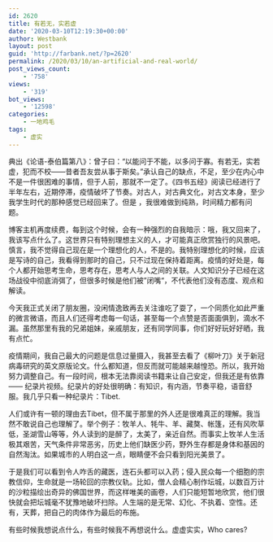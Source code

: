 ```yaml
---
id: 2620
title: 有若无，实若虚
date: '2020-03-10T12:19:30+00:00'
author: Westbank
layout: post
guid: 'http://farbank.net/?p=2620'
permalink: /2020/03/10/an-artificial-and-real-world/
post_views_count:
    - '758'
views:
    - '319'
bot_views:
    - '12598'
categories:
    - 一地鸡毛
tags:
    - 虚实
---
```


典出《论语-泰伯篇第八》：曾子曰：“以能问于不能，以多问于寡。有若无，实若虚，犯而不校——昔者吾友尝从事于斯矣。”承认自己的缺点，不足，至少在内心中不是一件很困难的事情，但于人前，那就不一定了。《四书五经》阅读已经进行了半年左右，近期停滞，疫情破坏了节奏。对古人，对古典文化，对古文本身，至少我学生时代的那种感觉已经回来了。但是 ，我很难做到纯熟，时间精力都有问题。

博客主机再度续费，每到这个时候，会有一种强烈的自我暗示：哦，我又回来了，我该写点什么了。这世界只有特别理想主义的人，才可能真正欣赏独行的风景吧。慎言，我不觉得自己现在是一个理想化的人，不是的。我特别理想化的时候，应该是写诗的自己，我看得到那时的自己，只不过现在保持着距离。疫情的好处是，每个人都开始思考生命，思考存在，思考人与人之间的关联。人文知识分子已经在这场战役中彻底消弭了，但很多时候是他们被”闭嘴“，不代表他们没有态度、观点和解读。

今天我正式关闭了朋友圈，没闲情逸致再去关注谁吃了耍了，一个同质化如此严重的微言微语，而且人们还得考虑每一句话，甚至每一个点赞是否面面俱到，滴水不漏。虽然那里有我的兄弟姐妹，亲戚朋友，还有同学同事，你们好好玩好好晒，我有点忙。

疫情期间，我自己最大的问题是信息过量摄入，我甚至去看了《柳叶刀》关于新冠病毒研究的英文原版论文。什么都知道，但反而就可能越来越惶恐。所以，我开始努力调整自己。有一段时间，根本无法靠阅读书籍来让自己安定，但我还是有依靠—— 纪录片视频。纪录片的好处很明确：有知识，有内涵，节奏平稳，语音舒服。我几乎只看一种纪录片：Tibet.

人们或许有一顿的理由去Tibet，但不属于那里的外人还是很难真正的理解。我当然不敢说自己也理解了。举个例子：牧羊人、牦牛、羊、藏獒、帐篷，还有风吹草低，圣湖雪山等等，外人读到的是醉了，太美了，亲近自然。而事实上牧羊人生活极其艰苦，天气条件非常恶劣，历史上他们缺医少药，野外生存都是身体和基因的自然淘汰。如果城市的人明白这一点，眼睛便不会只看到阳光美景了。

于是我们可以看到令人咋舌的藏医，连石头都可以入药；侵入民众每一个细胞的宗教信仰，生命就是一场轮回的宗教仪轨。比如，僧人会精心制作坛城，以数百万计的沙粒描绘出奇异的佛国世界，而这样唯美的画卷，人们只能短暂地欣赏，他们很快就会把坛城毫不犹豫地破坏扫除。人生端的是无常、幻化、不执着、空性。还有，天葬，把自己的肉体作为最后的布施。

有些时候我想说点什么，有些时候我不再想说什么。虚虚实实，Who cares?
